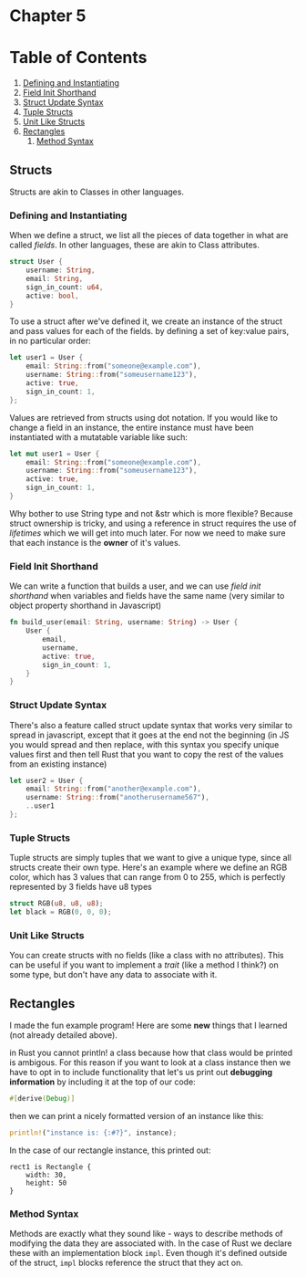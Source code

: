 # Chapter 5

# Table of Contents
1. [Defining and Instantiating](#defining-and-instantiating)
2. [Field Init Shorthand](#field-init-shorthand)
3. [Struct Update Syntax](#struct-update-syntax)
4. [Tuple Structs](#tuple-structs)
5. [Unit Like Structs](#unit-like-structs)
6. [Rectangles](#rectangles)
    1. [Method Syntax](#method-syntax)

## Structs

Structs are akin to Classes in other languages.  

### Defining and Instantiating

When we define a struct, we list all the pieces of data together in what are
called _fields_.  In other languages, these are akin to Class attributes.

```Rust
struct User {
    username: String,
    email: String,
    sign_in_count: u64,
    active: bool,
}
```

To use a struct after we've defined it, we create an instance of the struct and
pass values for each of the fields. by defining a set of key:value pairs, in no
particular order:

```Rust
let user1 = User {
    email: String::from("someone@example.com"),
    username: String::from("someusername123"),
    active: true,
    sign_in_count: 1,
};
```

Values are retrieved from structs using dot notation.  If you would like to
change a field in an instance, the entire instance must have been instantiated
with a mutatable variable like such:

```Rust
let mut user1 = User {
    email: String::from("someone@example.com"),
    username: String::from("someusername123"),
    active: true,
    sign_in_count: 1,
}
```

Why bother to use String type and not &str which is more flexible? Because
struct ownership is tricky, and using a reference in struct requires the use of
_lifetimes_ which we will get into much later.  For now we need to make sure
that each instance is the **owner** of it's values.

### Field Init Shorthand

We can write a function that builds a user, and we can use _field init
shorthand_ when variables and fields have the same name (very similar to object
property shorthand in Javascript)

```Rust
fn build_user(email: String, username: String) -> User {
    User {
        email,
        username,
        active: true,
        sign_in_count: 1,
    }
}
```

### Struct Update Syntax

There's also a feature called struct update syntax that works very similar to
spread in javascript, except that it goes at the end not the beginning (in JS
you would spread and then replace, with this syntax you specify unique values
first and then tell Rust that you want to copy the rest of the values from an
existing instance)

```Rust
let user2 = User {
    email: String::from("another@example.com"),
    username: String::from("anotherusername567"),
    ..user1
};
```

### Tuple Structs

Tuple structs are simply tuples that we want to give a unique type, since all
structs create their own type.  Here's an example where we define an RGB color,
which has 3 values that can range from 0 to 255, which is perfectly represented
by 3 fields have u8 types

```Rust
struct RGB(u8, u8, u8);
let black = RGB(0, 0, 0);
```

### Unit Like Structs

You can create structs with no fields (like a class with no attributes).  This
can be useful if you want to implement a _trait_ (like a method I think?) on
some type, but don't have any data to associate with it.

## Rectangles

I made the fun example program!  Here are some **new** things that I learned
(not already detailed above).

in Rust you cannot println! a class because how that class would be printed is ambigous.  For this reason if you want to look at a class instance then we have to opt in to include functionality that let's us print out **debugging information** by including it at the top of our code:

```Rust
#[derive(Debug)]
```

then we can print a nicely formatted version of an instance like this:

```Rust
println!("instance is: {:#?}", instance);
```

In the case of our rectangle instance, this printed out:

```
rect1 is Rectangle {
    width: 30,
    height: 50
}
```

### Method Syntax

Methods are exactly what they sound like - ways to describe methods of modifying
the data they are associated with.  In the case of Rust we declare these with an
implementation block `impl`.  Even though it's defined outside of the struct,
`impl` blocks reference the struct that they act on. 
